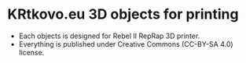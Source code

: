 # KRtkovo.eu 3D objects for printing

- Each objects is designed for Rebel II RepRap 3D printer.
- Everything is published under Creative Commons (CC-BY-SA 4.0) license.
